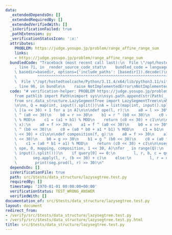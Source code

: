 ```yaml
---
data:
  _extendedDependsOn: []
  _extendedRequiredBy: []
  _extendedVerifiedWith: []
  _isVerificationFailed: true
  _pathExtension: py
  _verificationStatusIcon: ':x:'
  attributes:
    PROBLEM: https://judge.yosupo.jp/problem/range_affine_range_sum
    links:
    - https://judge.yosupo.jp/problem/range_affine_range_sum
  bundledCode: "Traceback (most recent call last):\n  File \"/opt/hostedtoolcache/Python/3.11.4/x64/lib/python3.11/site-packages/onlinejudge_verify/documentation/build.py\"\
    , line 71, in _render_source_code_stat\n    bundled_code = language.bundle(stat.path,\
    \ basedir=basedir, options={'include_paths': [basedir]}).decode()\n          \
    \         ^^^^^^^^^^^^^^^^^^^^^^^^^^^^^^^^^^^^^^^^^^^^^^^^^^^^^^^^^^^^^^^^^^^^^^^^^^^^^^^^^\n\
    \  File \"/opt/hostedtoolcache/Python/3.11.4/x64/lib/python3.11/site-packages/onlinejudge_verify/languages/python.py\"\
    , line 96, in bundle\n    raise NotImplementedError\nNotImplementedError\n"
  code: "# verification-helper: PROBLEM https://judge.yosupo.jp/problem/range_affine_range_sum\n\
    from pathlib import Path\nimport sys\n\nsys.path.append(str(Path(__file__).resolve().parent.parent.parent.parent))\n\
    from src.data_structure.LazySegmentTree import LazySegmentTree\n\nMOD = 998244353\n\
    \n\nn, Q = map(int, input().split())\nA = list(map(int, input().split()))\nA =\
    \ [(a << 30) + 1 for a in A]\n\n\ndef ope(l, r):\n    a0 = l >> 30\n    a1 = l\
    \ ^ (a0 << 30)\n    b0 = r >> 30\n    b1 = r ^ (b0 << 30)\n    c0 = (a0 + b0)\
    \ % MOD\n    c1 = (a1 + b1) % MOD\n    return (c0 << 30) + c1\n\n\ndef mapping(f,\
    \ x):\n    a0 = f >> 30\n    a1 = f ^ (a0 << 30)\n    b0 = x >> 30\n    b1 = x\
    \ ^ (b0 << 30)\n    c0 = (a0 * b0 + a1 * b1) % MOD\n    c1 = b1\n    return (c0\
    \ << 30) + c1\n\n\ndef composition(f, g):\n    a0 = f >> 30\n    a1 = f ^ (a0\
    \ << 30)\n    b0 = g >> 30\n    b1 = g ^ (b0 << 30)\n    c0 = (a0 * b0) % MOD\n\
    \    c1 = (a0 * b1 + a1) % MOD\n    return (c0 << 30) + c1\n\n\nseg = LazySegmentTree(n,\
    \ ope, 0, mapping, composition, 1 << 30, A)\nfor _ in range(Q):\n    query = list(map(int,\
    \ input().split()))\n    if query[0] == 0:\n        l, r, b, c = query[1:]\n \
    \       seg.apply(l, r, (b << 30) + c)\n    else:\n        l, r = query[1:]\n\
    \        print(seg.prod(l, r) >> 30)\n"
  dependsOn: []
  isVerificationFile: true
  path: src/$tests/data_structure/lazysegtree.test.py
  requiredBy: []
  timestamp: '1970-01-01 00:00:00+00:00'
  verificationStatus: TEST_WRONG_ANSWER
  verifiedWith: []
documentation_of: src/$tests/data_structure/lazysegtree.test.py
layout: document
redirect_from:
- /verify/src/$tests/data_structure/lazysegtree.test.py
- /verify/src/$tests/data_structure/lazysegtree.test.py.html
title: src/$tests/data_structure/lazysegtree.test.py
---
```

